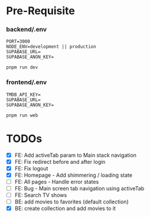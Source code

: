 # Pre-Requisite
### backend/.env
```
PORT=3000
NODE_ENV=development || production
SUPABASE_URL=
SUPABASE_ANON_KEY=
```
```
pnpm run dev
```

### frontend/.env
```
TMDB_API_KEY=
SUPABASE_URL=
SUPABASE_ANON_KEY=
```
```
pnpm run web
```

# TODOs
- [x] FE: Add activeTab param to Main stack navigation
- [x] FE: Fix redirect before and after login
- [x] FE: Fix logout
- [x] FE: Homepage - Add shimmering / loading state
- [ ] FE: All pages - Handle error states
- [ ] FE: Bug - Main screen tab navigation using activeTab
- [ ] FE: Search TV shows
- [ ] BE: add movies to favorites (default collection)
- [x] BE: create collection and add movies to it